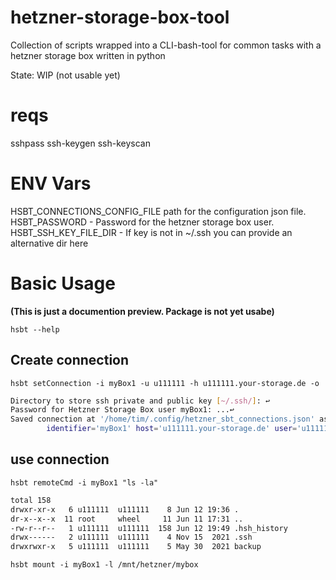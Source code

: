 # hetzner-storage-box-tool
Collection of scripts wrapped into a CLI-bash-tool for common tasks with a hetzner storage box written in python

State: WIP (not usable yet)


# reqs
sshpass
ssh-keygen
ssh-keyscan


# ENV Vars

HSBT_CONNECTIONS_CONFIG_FILE path for the configuration json file.
HSBT_PASSWORD - Password for the hetzner storage box user.
HSBT_SSH_KEY_FILE_DIR - If key is not in ~/.ssh you can provide an alternative dir here


# Basic Usage

**(This is just a documention preview. Package is not yet usabe)**

`hsbt --help`

## Create connection

`hsbt setConnection -i myBox1 -u u111111 -h u111111.your-storage.de -o`

```bash
Directory to store ssh private and public key [~/.ssh/]: ↩️
Password for Hetzner Storage Box user myBox1: ...↩️
Saved connection at '/home/tim/.config/hetzner_sbt_connections.json' as:
        identifier='myBox1' host='u111111.your-storage.de' user='u111111' key_dir='~/.ssh/'
```

## use connection

`hsbt remoteCmd -i myBox1 "ls -la"`
```bash
total 158
drwxr-xr-x   6 u111111  u111111    8 Jun 12 19:36 .
dr-x--x--x  11 root     wheel     11 Jun 11 17:31 ..
-rw-r--r--   1 u111111  u111111  158 Jun 12 19:49 .hsh_history
drwx------   2 u111111  u111111    4 Nov 15  2021 .ssh
drwxrwxr-x   5 u111111  u111111    5 May 30  2021 backup
```

`hsbt mount -i myBox1 -l /mnt/hetzner/mybox`
